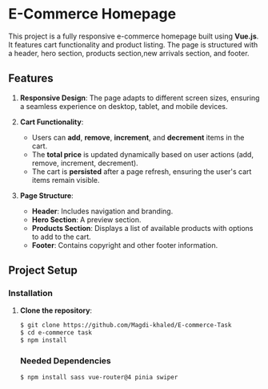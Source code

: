 # E-Commerce Homepage

This project is a fully responsive e-commerce homepage built using **Vue.js**. It features cart functionality and product listing.
The page is structured with a header, hero section, products section,new arrivals section, and footer.

## Features

1. **Responsive Design**: The page adapts to different screen sizes, ensuring a seamless experience on desktop, tablet, and mobile devices.
2. **Cart Functionality**:

   - Users can **add**, **remove**, **increment**, and **decrement** items in the cart.
   - The **total price** is updated dynamically based on user actions (add, remove, increment, decrement).
   - The cart is **persisted** after a page refresh, ensuring the user's cart items remain visible.

3. **Page Structure**:

   - **Header**: Includes navigation and branding.
   - **Hero Section**: A preview section.
   - **Products Section**: Displays a list of available products with options to add to the cart.
   - **Footer**: Contains copyright and other footer information.

## Project Setup

### Installation

1. **Clone the repository**:

   ```bash
   $ git clone https://github.com/Magdi-khaled/E-commerce-Task
   $ cd e-commerce task
   $ npm install
   ```

   ### Needed Dependencies

   ```bash
   $ npm install sass vue-router@4 pinia swiper
   ```
